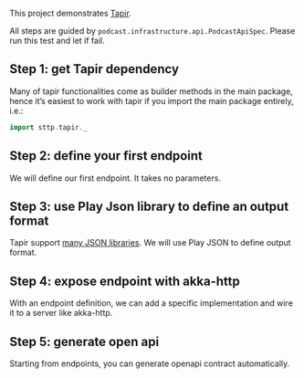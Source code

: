 This project demonstrates [Tapir].

All steps are guided by `podcast.infrastructure.api.PodcastApiSpec`. Please run this test and let if fail.

## Step 1: get Tapir dependency

Many of tapir functionalities come as builder methods in the main package, hence it’s easiest to work  with tapir if you
import the main package entirely, i.e.:

```scala
import sttp.tapir._
```

## Step 2: define your first endpoint

We will define our first endpoint. It takes no parameters.

## Step 3: use Play Json library to define an output format

Tapir support [many JSON libraries][tapirJSON]. We will use Play JSON to define output format.  

## Step 4: expose endpoint with akka-http 

With an endpoint definition, we can add a specific implementation and wire it to a server like akka-http.

## Step 5: generate open api

Starting from endpoints, you can generate openapi contract automatically.

[Tapir]: https://tapir.softwaremill.com
[TapirJSON]: https://tapir.softwaremill.com/en/latest/endpoint/json.html
